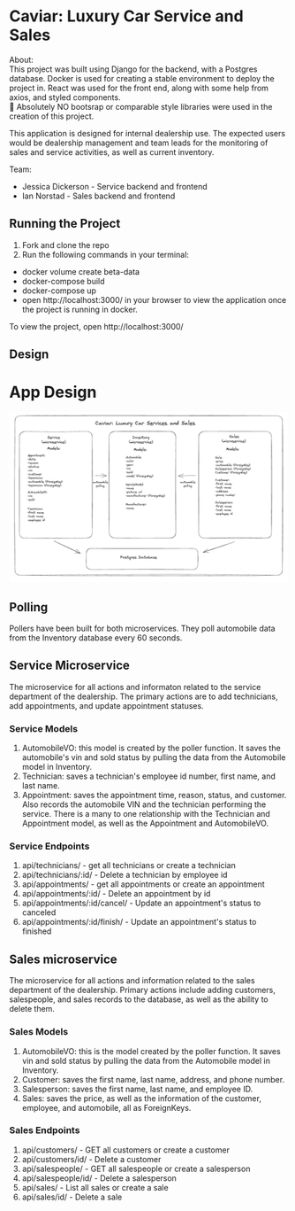 # Caviar: Luxury Car Service and Sales

About:\
This project was built using Django for the backend, with a Postgres database. Docker is used for creating a stable environment to deploy the project in. React was used for the front end, along with some help from axios, and styled components.\
:no_entry_sign:	Absolutely NO bootsrap or comparable style libraries were used in the creation of this project.

This application is designed for internal dealership use. The expected users would be dealership management and team leads for the monitoring of sales and service activities, as well as current inventory.

Team:
* Jessica Dickerson - Service backend and frontend
* Ian Norstad - Sales backend and frontend

## Running the Project

1. Fork and clone the repo
2. Run the following commands in your terminal:
- docker volume create beta-data
- docker-compose build
- docker-compose up
- open http://localhost:3000/ in your browser to view the application once the project is running in docker.

To view the project, open http://localhost:3000/

## Design
# App Design

![Alt text](Caviar-Model-Diagram.png)

## Polling
Pollers have been built for both microservices. They poll automobile data from the Inventory database every 60 seconds.

## Service Microservice
The microservice for all actions and informaton related to the service department of the dealership. The primary actions are to add technicians, add appointments, and update appointment statuses.

### Service Models
1. AutomobileVO: this model is created by the poller function. It saves the automobile's vin and sold status by pulling the data from the Automobile model in Inventory.
2. Technician: saves a technician's employee id number, first name, and last name.
3. Appointment: saves the appointment time, reason, status, and customer. Also records the automobile VIN and the technician performing the service. There is a many to one relationship with the Technician and Appointment model, as well as the Appointment and AutomobileVO.

### Service Endpoints
1. api/technicians/ - get all technicians or create a technician
2. api/technicians/:id/ - Delete a technician by employee id
3. api/appointments/ - get all appointments or create an appointment
4. api/appointments/:id/ - Delete an appointment by id
5. api/appointments/:id/cancel/ - Update an appointment's status to canceled
6. api/appointments/:id/finish/ - Update an appointment's status to finished

## Sales microservice
The microservice for all actions and information related to the sales department of the dealership. Primary actions include adding customers, salespeople, and sales records to the database, as well as the ability to delete them.

### Sales Models
1. AutomobileVO: this is the model created by the poller function. It saves vin and sold status by pulling the data from the Automobile model in Inventory.
2. Customer: saves the first name, last name, address, and phone number.
3. Salesperson: saves the first name, last name, and employee ID.
4. Sales: saves the price, as well as the information of the customer, employee, and automobile, all as ForeignKeys.

### Sales Endpoints
1. api/customers/ - GET all customers or create a customer
2. api/customers/id/ - Delete a customer
3. api/salespeople/ - GET all salespeople or create a salesperson
4. api/salespeople/id/ - Delete a salesperson
5. api/sales/ - List all sales or create a sale
6. api/sales/id/ - Delete a sale

